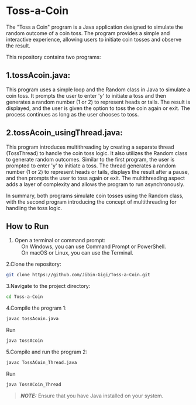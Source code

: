# Toss-a-Coin
The "Toss a Coin" program is a Java application designed to simulate the random outcome of a coin toss. The program provides a simple and interactive experience, allowing users to initiate coin tosses and observe the result.

This repository contains two programs:

## 1.tossAcoin.java:

This program uses a simple loop and the Random class in Java to simulate a coin toss. It prompts the user to enter 'y' to initiate a toss and then generates a random number (1 or 2) to represent heads or tails. The result is displayed, and the user is given the option to toss the coin again or exit. The process continues as long as the user chooses to toss.

## 2.tossAcoin_usingThread.java:

This program introduces multithreading by creating a separate thread (TossThread) to handle the coin toss logic. It also utilizes the Random class to generate random outcomes. Similar to the first program, the user is prompted to enter 'y' to initiate a toss. The thread generates a random number (1 or 2) to represent heads or tails, displays the result after a pause, and then prompts the user to toss again or exit. The multithreading aspect adds a layer of complexity and allows the program to run asynchronously.

In summary, both programs simulate coin tosses using the Random class, with the second program introducing the concept of multithreading for handling the toss logic.

## How to Run

1. Open a terminal or command prompt:<br>
&emsp; On Windows, you can use Command Prompt or PowerShell.<br>
&emsp; On macOS or Linux, you can use the Terminal.

2.Clone the repository:
   ```bash
   git clone https://github.com/Jibin-Gigi/Toss-a-Coin.git
   ```

3.Navigate to the project directory:
   ```bash
   cd Toss-a-Coin
   ```

4.Compile the program 1:
   ```bash
  javac tossAcoin.java
   ```
   Run 
   ```bash
  java tossAcoin

   ```

5.Compile and run the program 2:
   ```bash
   javac TossACoin_Thread.java
   ```

   Run
   ```bash
   java TossACoin_Thread
   ```

> **_NOTE:_**
> Ensure that you have Java installed on your system.




